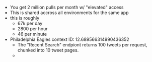 - You get 2 million pulls per month w/ "elevated" access
- This is shared accross all environments for the same app
- this is roughly
  - 67k per day
  - 2800 per hour
  - 46 per minute
- Philadelphia Eagles context ID: 12.689566314990436352
  - The "Recent Search" endpiont returns 100 tweets per request, chunked into 10 tweet pages.
  - 